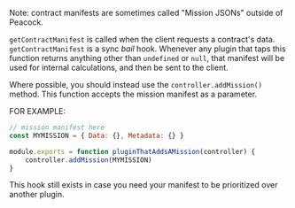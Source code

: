 Note: contract manifests are sometimes called "Mission JSONs" outside of Peacock.

`getContractManifest` is called when the client requests a contract's data.
`getContractManifest` is a sync _bail_ hook. Whenever any plugin that taps this function returns anything other than `undefined` or `null`, that manifest will be used for internal calculations, and then be sent to the client.

Where possible, you should instead use the `controller.addMission()` method.
This function accepts the mission manifest as a parameter.

FOR EXAMPLE:

```javascript
// mission manifest here
const MYMISSION = { Data: {}, Metadata: {} }

module.exports = function pluginThatAddsAMission(controller) {
    controller.addMission(MYMISSION)
}
```

This hook still exists in case you need your manifest to be prioritized over another plugin.

